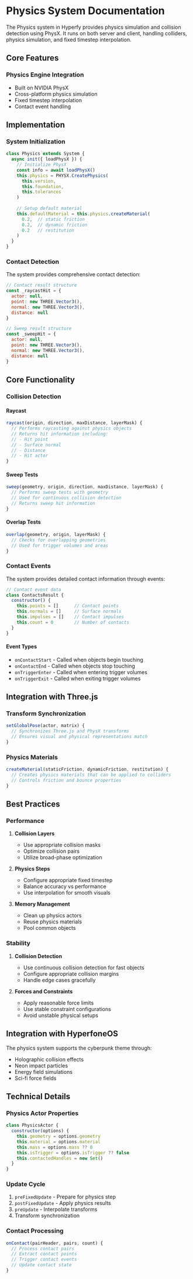 # Physics System Documentation

The Physics system in Hyperfy provides physics simulation and collision detection using PhysX. It runs on both server and client, handling colliders, physics simulation, and fixed timestep interpolation.

## Core Features

### Physics Engine Integration
- Built on NVIDIA PhysX
- Cross-platform physics simulation
- Fixed timestep interpolation
- Contact event handling

## Implementation

### System Initialization
```javascript
class Physics extends System {
  async init({ loadPhysX }) {
    // Initialize PhysX
    const info = await loadPhysX()
    this.physics = PHYSX.CreatePhysics(
      this.version, 
      this.foundation, 
      this.tolerances
    )
    
    // Setup default material
    this.defaultMaterial = this.physics.createMaterial(
      0.2,  // static friction
      0.2,  // dynamic friction
      0.2   // restitution
    )
  }
}
```

### Contact Detection

The system provides comprehensive contact detection:

```javascript
// Contact result structure
const _raycastHit = {
  actor: null,
  point: new THREE.Vector3(),
  normal: new THREE.Vector3(),
  distance: null
}

// Sweep result structure
const _sweepHit = {
  actor: null,
  point: new THREE.Vector3(),
  normal: new THREE.Vector3(),
  distance: null
}
```

## Core Functionality

### Collision Detection

#### Raycast
```javascript
raycast(origin, direction, maxDistance, layerMask) {
  // Performs raycasting against physics objects
  // Returns hit information including:
  // - Hit point
  // - Surface normal
  // - Distance
  // - Hit actor
}
```

#### Sweep Tests
```javascript
sweep(geometry, origin, direction, maxDistance, layerMask) {
  // Performs sweep tests with geometry
  // Used for continuous collision detection
  // Returns sweep hit information
}
```

#### Overlap Tests
```javascript
overlap(geometry, origin, layerMask) {
  // Checks for overlapping geometries
  // Used for trigger volumes and areas
}
```

### Contact Events

The system provides detailed contact information through events:

```javascript
// Contact event data
class ContactsResult {
  constructor() {
    this.points = []      // Contact points
    this.normals = []     // Surface normals
    this.impulses = []    // Contact impulses
    this.count = 0        // Number of contacts
  }
}
```

#### Event Types
- `onContactStart` - Called when objects begin touching
- `onContactEnd` - Called when objects stop touching
- `onTriggerEnter` - Called when entering trigger volumes
- `onTriggerExit` - Called when exiting trigger volumes

## Integration with Three.js

### Transform Synchronization
```javascript
setGlobalPose(actor, matrix) {
  // Synchronizes Three.js and PhysX transforms
  // Ensures visual and physical representations match
}
```

### Physics Materials
```javascript
createMaterial(staticFriction, dynamicFriction, restitution) {
  // Creates physics materials that can be applied to colliders
  // Controls friction and bounce properties
}
```

## Best Practices

### Performance
1. **Collision Layers**
   - Use appropriate collision masks
   - Optimize collision pairs
   - Utilize broad-phase optimization

2. **Physics Steps**
   - Configure appropriate fixed timestep
   - Balance accuracy vs performance
   - Use interpolation for smooth visuals

3. **Memory Management**
   - Clean up physics actors
   - Reuse physics materials
   - Pool common objects

### Stability
1. **Collision Detection**
   - Use continuous collision detection for fast objects
   - Configure appropriate collision margins
   - Handle edge cases gracefully

2. **Forces and Constraints**
   - Apply reasonable force limits
   - Use stable constraint configurations
   - Avoid unstable physical setups

## Integration with HyperfoneOS

The physics system supports the cyberpunk theme through:
- Holographic collision effects
- Neon impact particles
- Energy field simulations
- Sci-fi force fields

## Technical Details

### Physics Actor Properties
```javascript
class PhysicsActor {
  constructor(options) {
    this.geometry = options.geometry
    this.material = options.material
    this.mass = options.mass ?? 0
    this.isTrigger = options.isTrigger ?? false
    this.contactedHandles = new Set()
  }
}
```

### Update Cycle
1. `preFixedUpdate` - Prepare for physics step
2. `postFixedUpdate` - Apply physics results
3. `preUpdate` - Interpolate transforms
4. Transform synchronization

### Contact Processing
```javascript
onContact(pairHeader, pairs, count) {
  // Process contact pairs
  // Extract contact points
  // Trigger contact events
  // Update contact state
}
``` 